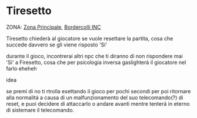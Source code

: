 # Tiresetto


ZONA: [Zona Principale](../Zone/Zona%20Principale.md), [Bordercolli INC](../Zone/Bordercolli%20INC.md)

Tiresetto chiederà al giocatore se vuole resettare la partita, cosa che succede davvero se gli viene risposto 'Si'

durante il gioco, incontrerai altri npc che ti diranno di non rispondere mai 'Si' a Firesetto, cosa che per psicologia inversa gaslighterà il giocatore nel farlo eheheh




idea

se premi di no ti rtrolla esettando il gioco per pochi secondi per poi ritornare alla normalitá a causa di un malfunzionamento del suo telecomando(?) di reset,
e puoi decidere di attaccarlo o andare avanti mentre tenterá in eterno di sistemare il telecomando.


